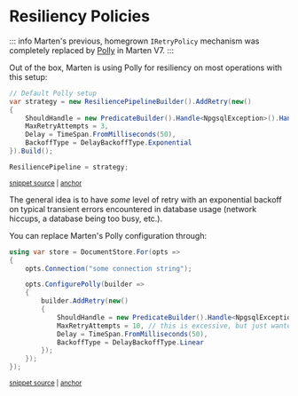# Resiliency Policies

::: info
Marten's previous, homegrown `IRetryPolicy` mechanism was completely replaced by  [Polly](https://www.nuget.org/packages/polly) in Marten V7.
:::

Out of the box, Marten is using Polly for resiliency on most operations with this setup:

<!-- snippet: sample_default_Polly_setup -->
<a id='snippet-sample_default_polly_setup'></a>
```cs
// Default Polly setup
var strategy = new ResiliencePipelineBuilder().AddRetry(new()
{
    ShouldHandle = new PredicateBuilder().Handle<NpgsqlException>().Handle<MartenCommandException>().Handle<EventLoaderException>(),
    MaxRetryAttempts = 3,
    Delay = TimeSpan.FromMilliseconds(50),
    BackoffType = DelayBackoffType.Exponential
}).Build();

ResiliencePipeline = strategy;
```
<sup><a href='https://github.com/JasperFx/marten/blob/master/src/Marten/StoreOptions.cs#L104-L117' title='Snippet source file'>snippet source</a> | <a href='#snippet-sample_default_polly_setup' title='Start of snippet'>anchor</a></sup>
<!-- endSnippet -->

The general idea is to have *some* level of retry with an exponential backoff on typical transient errors encountered 
in database usage (network hiccups, a database being too busy, etc.).

You can replace Marten's Polly configuration through:

<!-- snippet: sample_configure_polly -->
<a id='snippet-sample_configure_polly'></a>
```cs
using var store = DocumentStore.For(opts =>
{
    opts.Connection("some connection string");

    opts.ConfigurePolly(builder =>
    {
        builder.AddRetry(new()
        {
            ShouldHandle = new PredicateBuilder().Handle<NpgsqlException>().Handle<MartenCommandException>(),
            MaxRetryAttempts = 10, // this is excessive, but just wanted to show something different
            Delay = TimeSpan.FromMilliseconds(50),
            BackoffType = DelayBackoffType.Linear
        });
    });
});
```
<sup><a href='https://github.com/JasperFx/marten/blob/master/src/Marten.Testing/Examples/ErrorHandling.cs#L12-L30' title='Snippet source file'>snippet source</a> | <a href='#snippet-sample_configure_polly' title='Start of snippet'>anchor</a></sup>
<!-- endSnippet -->
